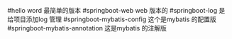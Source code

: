 #hello word  最简单的版本
#springboot-web   web 版本的 
#springboot-log   是给项目添加log 管理
#springboot-mybatis-config  这个是mybatis 的配置版
#springboot-mybatis-annotation  这是mybatis 的注解版